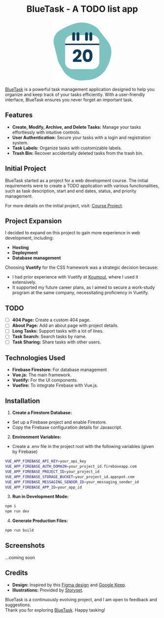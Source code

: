 <div align="center">

# BlueTask - A TODO list app

[![Logo](https://github.com/BatLeDev/bluetask/blob/master/src/assets/logo.png)](http://bluetask.batledev.com)

</div>

[BlueTask](bluetask.batledev.com) is a powerful task management application designed to help you organize and keep track of your tasks efficiently. With a user-friendly interface, BlueTask ensures you never forget an important task.

## Features
- **Create, Modify, Archive, and Delete Tasks:** Manage your tasks effortlessly with intuitive controls.
- **User Authentication:** Secure your tasks with a login and registration system.
- **Task Labels:** Organize tasks with customizable labels.
- **Trash Bin:** Recover accidentally deleted tasks from the trash bin.

## Initial Project
BlueTask started as a project for a web development course. The initial requirements were to create a TODO application with various functionalities, such as task description, start and end dates, status, and priority management.
  
For more details on the initial project, visit: [Course Project](https://matthieu495.gitlab.io/r4.a.10/section/tp4/).

## Project Expansion
I decided to expand on this project to gain more experience in web development, including:
- **Hosting**
- **Deployment**
- **Database management**

Choosing **Vuetify** for the CSS framework was a strategic decision because:
- I had prior experience with Vuetify at [Koumoul](http://https://koumoul.com/), where I used it extensively.
- It supported my future career plans, as I aimed to secure a work-study program at the same company, necessitating proficiency in Vuetify.

## TODO
- [ ] **404 Page:** Create a custom 404 page.
- [ ] **About Page:** Add an about page with project details.
- [ ] **Long Tasks:** Support tasks with a lot of lines.
- [ ] **Task Search:** Search tasks by name.
- [ ] **Task Sharing:** Share tasks with other users.

## Technologies Used
- **Firebase Firestore:** For database management
- **Vue.js:** The main framework.
- **Vuetify:** For the UI components.
- **Vuefire:** To integrate Firebase with Vue.js.

## Installation
1. **Create a Firestore Database:**
- Set up a Firebase project and enable Firestore.
- Copy the Firebase configuration details for Javascript.

2. **Environment Variables:**
- Create a .env file in the project root with the following variables (given by Firebase)
```bash
VUE_APP_FIREBASE_API_KEY=your_api_key
VUE_APP_FIREBASE_AUTH_DOMAIN=your_project_id.firebaseapp.com
VUE_APP_FIREBASE_PROJECT_ID=your_project_id
VUE_APP_FIREBASE_STORAGE_BUCKET=your_project_id.appspot.com
VUE_APP_FIREBASE_MESSAGING_SENDER_ID=your_messaging_sender_id
VUE_APP_FIREBASE_APP_ID=your_app_id
```

3. **Run in Development Mode:**
```bash
npm i
npm run dev
```

4. **Generate Production Files:**
```bash
npm run build
```

## Screenshots
...coming soon

## Credits
- **Design:** Inspired by this [Figma design](https://www.figma.com/community/file/1336799126437101680) and [Google Keep](https://keep.google.com/u/0/#home).
- **Illustrations:** Provided by [Storyset](https://storyset.com).

BlueTask is a continuously evolving project, and I am open to feedback and suggestions.  
Thank you for exploring [BlueTask](bluetask.batledev.com). Happy tasking!
